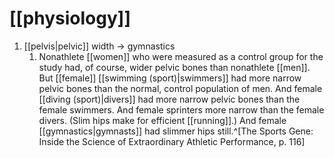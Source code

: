 # [[physiology]]
1. [[pelvis|pelvic]] width → gymnastics
	1. Nonathlete [[women]] who were measured as a control group for the study had, of course, wider pelvic bones than nonathlete [[men]]. But [[female]] [[swimming (sport)|swimmers]] had more narrow pelvic bones than the normal, control population of men. And female [[diving (sport)|divers]] had more narrow pelvic bones than the female swimmers. And female sprinters more narrow than the female divers. (Slim hips make for efficient [[running]].) And female [[gymnastics|gymnasts]] had slimmer hips still.^[The Sports Gene: Inside the Science of Extraordinary Athletic Performance, p. 116]